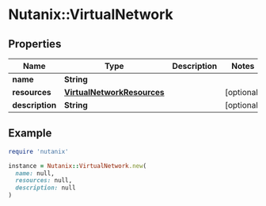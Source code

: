 # Nutanix::VirtualNetwork

## Properties

| Name | Type | Description | Notes |
| ---- | ---- | ----------- | ----- |
| **name** | **String** |  |  |
| **resources** | [**VirtualNetworkResources**](VirtualNetworkResources.md) |  | [optional] |
| **description** | **String** |  | [optional] |

## Example

```ruby
require 'nutanix'

instance = Nutanix::VirtualNetwork.new(
  name: null,
  resources: null,
  description: null
)
```

